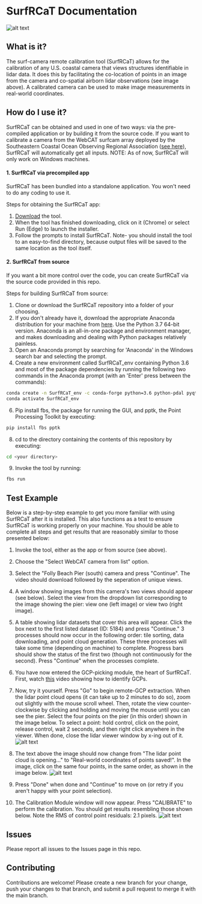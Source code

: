# SurfRCaT Documentation

![alt text](https://github.com/conlin-matt/SurfRCaT/blob/master/SurfRCaT_PickGCPs.PNG)

## What is it?

The surf-camera remote calibration tool (SurfRCaT) allows for the calibration of any U.S. coastal camera that views structures identifiable in lidar data. It does this by facilitating the co-location of points in an image from the camera and co-spatial airborn lidar observations (see image above). A calibrated camera can be used to make image measurements in real-world coordinates. 

## How do I use it?

SurfRCaT can be obtained and used in one of two ways: via the pre-compiled application or by building it from the source code. If you want to calibrate a camera from the WebCAT surfcam array deployed by the Southeastern Coastal Ocean Observing Regional Association ([see here](https://secoora.org/webcat/)), SurfRCaT will automatically get all inputs. NOTE: As of now, SurfRCaT will only work on Windows machines.

#### 1. SurfRCaT via precompiled app

SurfRCaT has been bundled into a standalone application. You won't need to do any coding to use it.

Steps for obtaining the SurfRCaT app:
1) [Download](https://www.dropbox.com/s/v0zrlhs8zpbmj7t/SurfRCaT_V2_4.exe?dl=1) the tool.
2) When the tool has finished downloading, click on it (Chrome) or select Run (Edge) to launch the installer.
3) Follow the prompts to install SurfRCaT. Note- you should install the tool to an easy-to-find directory, because output files will be saved to the same location as the tool itself. 

#### 2. SurfRCaT from source

If you want a bit more control over the code, you can create SurfRCaT via the source code provided in this repo. 

Steps for building SurfRCaT from source:
1) Clone or download the SurfRCaT repository into a folder of your choosing.
2) If you don't already have it, download the appropriate Anaconda distribution for your machine from [here](https://www.anaconda.com/distribution/). Use the Python 3.7 64-bit version. Anaconda is an all-in-one package and environment manager, and makes downloading and dealing with Python packages relatively painless.
3) Open an Anaconda prompt by searching for 'Anaconda' in the Windows search bar and selecting the prompt.
4) Create a new environment called SurfRCaT_env containing Python 3.6 and most of the package dependencies by running the following two commands in the Anaconda prompt (with an 'Enter' press between the commands):
```bash
conda create -n SurfRCaT_env -c conda-forge python=3.6 python-pdal pyqt numpy pandas matplotlib opencv json requests pyshp utm lxml
conda activate SurfRCaT_env
```
6) Pip install fbs, the package for running the GUI, and pptk, the Point Processing Toolkit by executing:
```bash
pip install fbs pptk
```
8) cd to the directory containing the contents of this repository by executing:
```bash
cd <your directory>
```
9) Invoke the tool by running:
```bash
fbs run 
```

## Test Example ##
Below is a step-by-step example to get you more familiar with using SurfRCaT after it is installed. This also functions as a test to ensure SurfRCaT is working properly on your machine. You should be able to complete all steps and get results that are reasonably similar to those presented below:

1) Invoke the tool, either as the app or from source (see above).
2) Choose the "Select WebCAT camera from list" option.
3) Select the "Folly Beach Pier (south) camera and press "Continue". The video should download followed by the seperation of unique views.
4) A window showing images from this camera's two views should appear (see below). Select the view from the dropdown list corresponding to the image showing the pier: view one (left image) or view two (right image). 
5) A table showing lidar datasets that cover this area will appear. Click the box next to the first listed dataset (ID: 5184) and press "Continue." 3 processes should now occur in the following order: tile sorting, data downloading, and point cloud generation. These three processes will take some time (depending on machine) to complete. Progress bars should show the status of the first two (though not continuously for the second). Press "Continue" when the processes complete.
6) You have now entered the GCP-picking module, the heart of SurfRCaT. First, watch [this](https://www.dropbox.com/s/jiogwhe14z5g9i4/GCPPicking_Trim.mp4?dl=0) video showing how to identify GCPs.
7) Now, try it yourself. Press "Go" to begin remote-GCP extraction. When the lidar point cloud opens (it can take up to 2 minutes to do so), zoom out slightly with the mouse scroll wheel. Then, rotate the view counter-clockwise by clicking and holding and moving the mouse until you can see the pier. Select the four points on the pier (in this order) shown in the image below. To select a point: hold control, click on the point, release control, wait 2 seconds, and then right click anywhere in the viewer. When done, close the lidar viewer window by x-ing out of it. 
![alt text](https://github.com/conlin-matt/SurfRCaT/blob/master/Example_LidarGCPs.png)

8) The text above the image should now change from "The lidar point cloud is opening..." to "Real-world coordinates of points saved!". In the image, click on the same four points, in the same order, as shown in the image below.
![alt text](https://github.com/conlin-matt/SurfRCaT/blob/master/Example_ImageGCPs.png)

9) Press "Done" when done and "Continue" to move on (or retry if you aren't happy with your point selection).
10) The Calibration Module window will now appear. Press "CALIBRATE" to perform the calibration. You should get results resembling those shown below. Note the RMS of control point residuals: 2.1 pixels. 
![alt text](https://github.com/conlin-matt/SurfRCaT/blob/master/Example_Results.png)


## Issues ##
Please report all issues to the Issues page in this repo. 

## Contributing ##
Contributions are welcome! Please create a new branch for your change, push your changes to that branch, and submit a pull request to merge it with the main branch.
